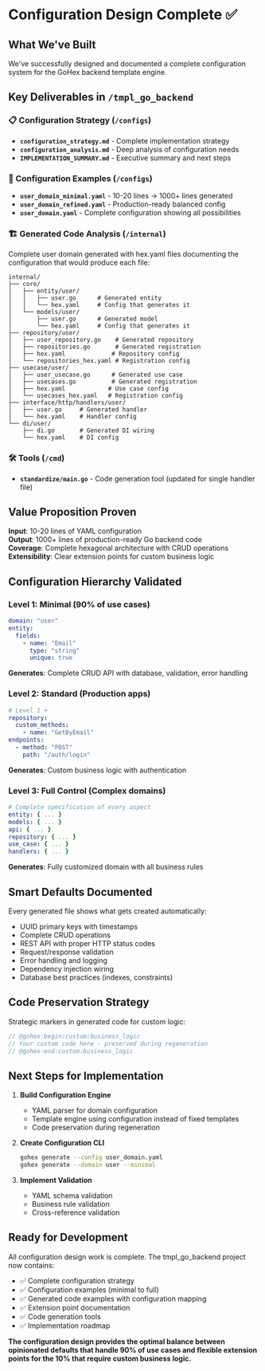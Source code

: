 # Configuration Design Complete ✅

## What We've Built

We've successfully designed and documented a complete configuration system for the GoHex backend template engine.

## Key Deliverables in `/tmpl_go_backend`

### 📋 Configuration Strategy (`/configs`)
- **`configuration_strategy.md`** - Complete implementation strategy
- **`configuration_analysis.md`** - Deep analysis of configuration needs
- **`IMPLEMENTATION_SUMMARY.md`** - Executive summary and next steps

### 🎯 Configuration Examples (`/configs`)
- **`user_domain_minimal.yaml`** - 10-20 lines → 1000+ lines generated
- **`user_domain_refined.yaml`** - Production-ready balanced config
- **`user_domain.yaml`** - Complete configuration showing all possibilities

### 🏗️ Generated Code Analysis (`/internal`)
Complete user domain generated with hex.yaml files documenting the configuration that would produce each file:

```
internal/
├── core/
│   ├── entity/user/
│   │   ├── user.go      # Generated entity
│   │   └── hex.yaml     # Config that generates it
│   └── models/user/
│       ├── user.go      # Generated model  
│       └── hex.yaml     # Config that generates it
├── repository/user/
│   ├── user_repository.go    # Generated repository
│   ├── repositories.go       # Generated registration
│   ├── hex.yaml             # Repository config
│   └── repositories_hex.yaml # Registration config
├── usecase/user/
│   ├── user_usecase.go      # Generated use case
│   ├── usecases.go          # Generated registration
│   ├── hex.yaml            # Use case config
│   └── usecases_hex.yaml   # Registration config
├── interface/http/handlers/user/
│   ├── user.go     # Generated handler
│   └── hex.yaml    # Handler config
└── di/user/
    ├── di.go       # Generated DI wiring
    └── hex.yaml    # DI config
```

### 🛠️ Tools (`/cmd`)
- **`standardize/main.go`** - Code generation tool (updated for single handler file)

## Value Proposition Proven

**Input**: 10-20 lines of YAML configuration  
**Output**: 1000+ lines of production-ready Go backend code  
**Coverage**: Complete hexagonal architecture with CRUD operations  
**Extensibility**: Clear extension points for custom business logic  

## Configuration Hierarchy Validated

### Level 1: Minimal (90% of use cases)
```yaml
domain: "user"
entity:
  fields:
    - name: "Email"
      type: "string"
      unique: true
```
**Generates**: Complete CRUD API with database, validation, error handling

### Level 2: Standard (Production apps)
```yaml
# Level 1 +
repository:
  custom_methods:
    - name: "GetByEmail"
endpoints:
  - method: "POST"
    path: "/auth/login"
```
**Generates**: Custom business logic with authentication

### Level 3: Full Control (Complex domains)
```yaml
# Complete specification of every aspect
entity: { ... }
models: { ... }
api: { ... }
repository: { ... }
use_case: { ... }
handlers: { ... }
```
**Generates**: Fully customized domain with all business rules

## Smart Defaults Documented

Every generated file shows what gets created automatically:
- UUID primary keys with timestamps
- Complete CRUD operations
- REST API with proper HTTP status codes  
- Request/response validation
- Error handling and logging
- Dependency injection wiring
- Database best practices (indexes, constraints)

## Code Preservation Strategy

Strategic markers in generated code for custom logic:
```go
// @gohex:begin:custom:business_logic
// Your custom code here - preserved during regeneration
// @gohex:end:custom:business_logic
```

## Next Steps for Implementation

1. **Build Configuration Engine**
   - YAML parser for domain configuration
   - Template engine using configuration instead of fixed templates
   - Code preservation during regeneration

2. **Create Configuration CLI**
   ```bash
   gohex generate --config user_domain.yaml
   gohex generate --domain user --minimal
   ```

3. **Implement Validation**
   - YAML schema validation
   - Business rule validation  
   - Cross-reference validation

## Ready for Development

All configuration design work is complete. The tmpl_go_backend project now contains:
- ✅ Complete configuration strategy
- ✅ Configuration examples (minimal to full)
- ✅ Generated code examples with configuration mapping
- ✅ Extension point documentation
- ✅ Code generation tools
- ✅ Implementation roadmap

**The configuration design provides the optimal balance between opinionated defaults that handle 90% of use cases and flexible extension points for the 10% that require custom business logic.**
